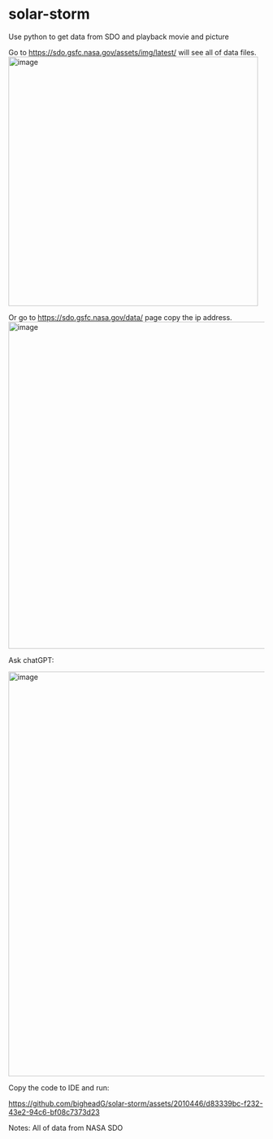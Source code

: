 # solar-storm
Use python to get data from SDO and playback movie and picture

Go to https://sdo.gsfc.nasa.gov/assets/img/latest/ will see all of data files.
<img width="491" alt="image" src="https://github.com/bigheadG/solar-storm/assets/2010446/ac949f56-0017-4fbb-822d-40fd33c9873a">

Or go to https://sdo.gsfc.nasa.gov/data/  page copy the ip address.
<img width="644" alt="image" src="https://github.com/bigheadG/solar-storm/assets/2010446/3318de8d-c5b5-4a79-bb54-a9b13ea5457e">

Ask chatGPT:


<img width="797" alt="image" src="https://github.com/bigheadG/solar-storm/assets/2010446/cc7f67e9-5be3-48d6-8acb-693d718cc962">


Copy the code to IDE and run:



https://github.com/bigheadG/solar-storm/assets/2010446/d83339bc-f232-43e2-94c6-bf08c7373d23

Notes: All of data from NASA SDO
